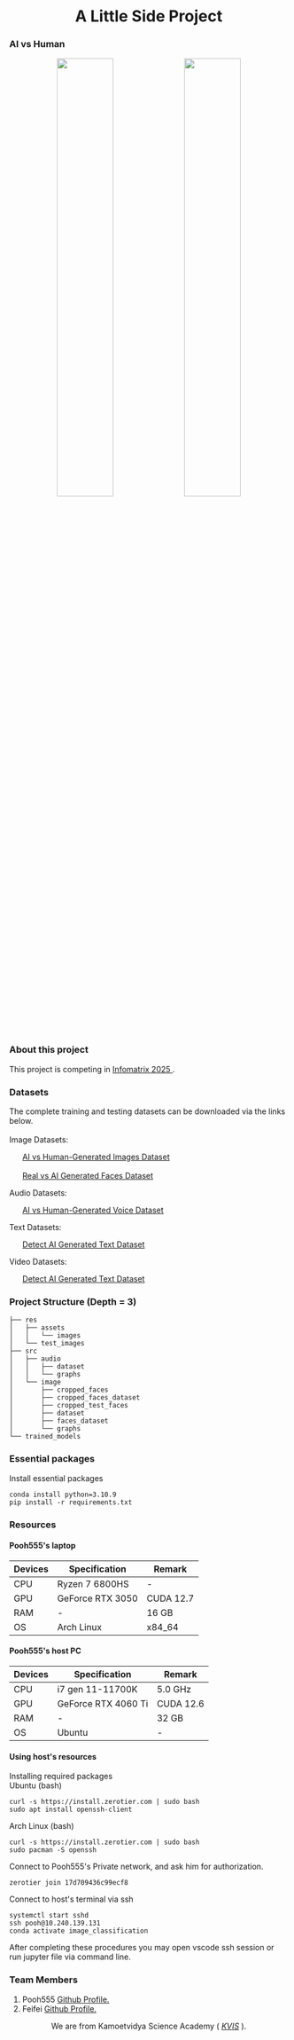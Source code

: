 <h1 align="center">A Little Side Project</h1>
<h3 align="center" style="display: flex; justify-content: space-between; width: 100%; text-align: center;">AI vs Human</h3>
<p align="center">
  <img src="https://github.com/Pooh555/AI-vs-human-generated-image/blob/main/res/assets/images/kita_AI.jpg" style="width: 45%; display: inline-block;" />
  <img src="https://github.com/Pooh555/AI-vs-human-generated-image/blob/main/res/assets/images/kita_human.jpg" style="width: 45%; display: inline-block;" />
</p>

### About this project
<p>This project is competing in
  <a href="https://www.infomatrix.ro/" target="_blank"> Infomatrix 2025
  </a>
  .
</p>

### Datasets
<p align="left"> The complete training and testing datasets can be downloaded via the links below.
  <br></br>
  Image Datasets:
  <ol>
    <a href="https://www.kaggle.com/datasets/alessandrasala79/ai-vs-human-generated-dataset" target="_blank"> AI vs Human-Generated Images Dataset
    </a>
    <br></br>
    <a href="https://www.kaggle.com/datasets/philosopher0808/real-vs-ai-generated-faces-dataset" target="_blank"> Real vs AI Generated Faces Dataset
    </a>
  </ol>
  Audio Datasets:
  <ol>
    <a href="https://www.kaggle.com/datasets/mohammedabdeldayem/the-fake-or-real-dataset" target="_blank"> AI vs Human-Generated Voice Dataset
    </a>
  </ol>
  Text Datasets:
  <ol>
    <a href="https://www.kaggle.com/datasets/sunilthite/llm-detect-ai-generated-text-dataset" target="_blank"> Detect AI Generated Text Dataset
    </a>
  </ol>
  Video Datasets:
  <ol>
    <a href="https://www.kaggle.com/datasets/itamargr/dfdc-faces-of-the-train-sample?resource=download\" target="_blank"> Detect AI Generated Text Dataset
    </a>
  </ol>
</p>

### Project Structure (Depth = 3)
```
├── res
│   ├── assets
│   │   └── images
│   └── test_images
├── src
│   ├── audio
│   │   ├── dataset
│   │   └── graphs
│   └── image
│       ├── cropped_faces
│       ├── cropped_faces_dataset
│       ├── cropped_test_faces
│       ├── dataset
│       ├── faces_dataset
│       └── graphs
└── trained_models
```
### Essential packages
Install essential packages
```
conda install python=3.10.9
pip install -r requirements.txt
```

### Resources
#### Pooh555's laptop
| Devices | Specification | Remark |
| ----------- | ----------- | ----------- |
| CPU | Ryzen 7 6800HS | - |
| GPU | GeForce RTX 3050 | CUDA 12.7 |
| RAM | - | 16 GB |
| OS | Arch Linux | x84_64 |

#### Pooh555's host PC
| Devices | Specification | Remark |
| ----------- | ----------- | ----------- |
| CPU | i7 gen 11-11700K | 5.0 GHz |
| GPU | GeForce RTX 4060 Ti | CUDA 12.6 |
| RAM | - | 32 GB |
| OS | Ubuntu | - |
#### Using host's resources
Installing required packages\
Ubuntu (bash)
```
curl -s https://install.zerotier.com | sudo bash
sudo apt install openssh-client
```
Arch Linux (bash)
```
curl -s https://install.zerotier.com | sudo bash
sudo pacman -S openssh
```
Connect to Pooh555's Private network, and ask him for authorization.
```
zerotier join 17d709436c99ecf8 
```
Connect to host's terminal via ssh
```
systemctl start sshd
ssh pooh@10.240.139.131
conda activate image_classification
```
After completing these procedures you may open vscode ssh session or run jupyter file via command line.
### Team Members
<ol>
  <li>Pooh555
    <a href="https://github.com/Pooh555" target="_blank"> Github Profile.</a>
  </li>
  <li>Feifei
    <a href="https://github.com/Feifeinatood" target="_blank"> Github Profile.</a>
  </li>
</ol>
<p align="center">
  We are from Kamoetvidya Science Academy (
  <i>
    <a href="https://www.kvis.ac.th" target="_blank"> KVIS</a>
  </i>
  ).
</p>

